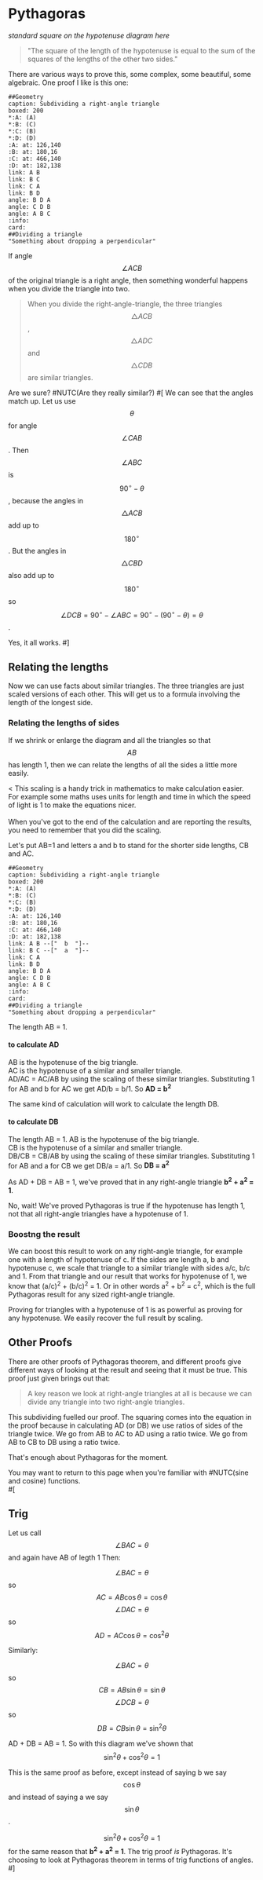 # Pythagoras

 *standard square on the hypotenuse diagram here*


> "The square of the length of the hypotenuse is equal to the sum of the squares of the lengths of the other two sides."

There are various ways to prove this, some complex, some beautiful, some algebraic.  One proof I like is this one:

~~~Scorpio
##Geometry
caption: Subdividing a right-angle triangle
boxed: 200
*:A: (A)
*:B: (C)
*:C: (B)
*:D: (D)
:A: at: 126,140
:B: at: 180,16
:C: at: 466,140
:D: at: 182,138
link: A B
link: B C
link: C A
link: B D
angle: B D A
angle: C D B
angle: A B C
:info:
card:
##Dividing a triangle
"Something about dropping a perpendicular"

~~~


If angle $$\angle ACB$$ of the original triangle is a right angle, then something wonderful happens when you divide the triangle into two.  

> When you divide the right-angle-triangle, the three triangles $$\triangle ACB$$, $$\triangle ADC$$ and $$\triangle CDB$$ are similar triangles.  

Are we sure?  #NUTC(Are they really similar?)
#[
We can see that the angles match up. Let us use $$\theta$$ for angle $$\angle CAB$$.  Then $$\angle ABC$$ is $$90^\circ - \theta$$, because the angles in $$\triangle ACB$$ add up to $$180^\circ$$. But the angles in $$\triangle CBD$$ also add up to $$180^\circ$$ so $$\angle DCB = 90^\circ - \angle ABC = 90^\circ - (90^\circ - \theta) = \theta$$.

Yes, it all works.
#]

## Relating the lengths

Now we can use facts about similar triangles.  The three triangles are just scaled versions of each other.  This will get us to a formula involving the length of the longest side.

### Relating the lengths of sides

If we shrink or enlarge the diagram and all the triangles so that $$AB$$ has length 1, then we can relate the lengths of all the sides a little more easily.

< This scaling is a handy trick in mathematics to make calculation easier.  For example some maths uses units for length and time in which the speed of light is 1 to make the equations nicer.<br><br>  When you've got to the end of the calculation and are reporting the results, you need to remember that you did the scaling.

Let's put AB=1 and letters a and b to stand for the shorter side lengths, CB and AC. 

~~~Scorpio
##Geometry
caption: Subdividing a right-angle triangle
boxed: 200
*:A: (A)
*:B: (C)
*:C: (B)
*:D: (D)
:A: at: 126,140
:B: at: 180,16
:C: at: 466,140
:D: at: 182,138
link: A B --["  b  "]--
link: B C --["  a  "]--
link: C A 
link: B D
angle: B D A
angle: C D B
angle: A B C
:info:
card:
##Dividing a triangle
"Something about dropping a perpendicular"

~~~

The length AB = 1.  

#### to calculate AD
AB is the hypotenuse of the big triangle.  
AC is the hypotenuse of a similar and smaller triangle.  
AD/AC = AC/AB by using the scaling of these similar triangles.  Substituting 1 for AB and b for AC we get AD/b = b/1.  So <b>AD = b<sup>2</sup></b>

The same kind of calculation will work to calculate the length DB.

#### to calculate DB
The length AB = 1.  AB is the hypotenuse of the big triangle.  
CB is the hypotenuse of a similar and smaller triangle.  
DB/CB = CB/AB by using the scaling of these similar triangles.  Substituting 1 for AB and a for CB we get DB/a = a/1.  So <b>DB = a<sup>2</sup></b>

As AD + DB = AB = 1, we've proved that in any right-angle triangle <b>b<sup>2</sup> + a<sup>2</sup> = 1</b>.

No, wait!  We've proved Pythagoras is true if the hypotenuse has length 1, not that all right-angle triangles have a hypotenuse of 1.  

### Boostng the result
We can boost this result to work on any right-angle triangle, for example one with a length of hypotenuse of c.  If the sides are length a, b and hypotenuse c, we scale that triangle to a similar triangle with sides a/c, b/c and 1.  From that triangle and our result that works for hypotenuse of 1, we know that (a/c)<sup>2</sup> + (b/c)<sup>2</sup> = 1.  Or in other words a<sup>2</sup> + b<sup>2</sup> = c<sup>2</sup>, which is the full Pythagoras result for any sized right-angle triangle.

Proving for triangles with a hypotenuse of 1 is as powerful as proving for any hypotenuse.  We easily recover the full result by scaling.


## Other Proofs

There are other proofs of Pythagoras theorem, and different proofs give different ways of looking at the result and seeing that it must be true.  This proof just given brings out that:

> A key reason we look at right-angle triangles at all is because we can divide any triangle into two right-angle triangles.

This subdividing fuelled our proof.  The squaring comes into the equation in the proof because in calculating AD (or DB) we use ratios of sides of the triangle twice.  We go from AB to AC to AD using a ratio twice.  We go from AB to CB to DB using a ratio twice.

That's enough about Pythagoras for the moment.

You may want to return to this page when you're familiar with #NUTC(sine and cosine) functions.  
#[
## Trig

Let us call $$\angle BAC=\theta$$ and again have AB of legth 1  Then:

$$\angle BAC=\theta$$ so $$AC=AB \cos\theta = \cos\theta$$
$$\angle DAC=\theta$$ so $$AD=AC \cos\theta = \cos^2\theta$$

Similarly: 

$$\angle BAC=\theta$$ so $$CB=AB \sin\theta = \sin\theta$$
$$\angle DCB=\theta$$ so $$DB=CB \sin\theta = \sin^2\theta$$

AD + DB = AB = 1.  So with this diagram we've shown that $$\sin^2\theta + \cos^2\theta = 1$$

This is the same proof as before, except instead of saying b we say $$\cos\theta$$ and instead of saying a we say $$\sin\theta$$.  

$$\sin^2\theta + \cos^2\theta = 1$$ for the same reason that <b>b<sup>2</sup> + a<sup>2</sup> = 1</b>.  The trig proof *is* Pythagoras.  It's choosing to look at Pythagoras theorem in terms of trig functions of angles.
#]